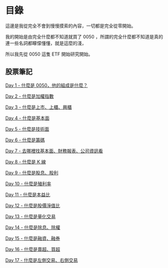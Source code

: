 # 目錄

這邊是我從完全不會到慢慢摸索的內容，一切都是完全從零開始。

我的開始是由完全什麼都不知道就買了 0050 ，所謂的完全什麼都不知道是真的連一些名詞都矇懞懂懂，就是這麼的淺，

所以我先從 0050 這隻 ETF 開始研究開始。

## 股票筆記

[Day 1 - 什麼是 0050，他的組成是什麼？](./contents/01-什麼是0050.md)

[Day 2 - 什麼是加權指數](./contents/02-什麼是加權指數.md)

[Day 3 - 什麼是上市、上櫃、興櫃](./contents/03-什麼是上市、上櫃、興櫃.md)

[Day 4 - 什麼是基本面](./contents/04-什麼是基本面.md)

[Day 5 - 什麼是技術面](./contents/05-什麼是技術面.md)

[Day 6 - 什麼是籌碼](./contents/06-什麼是籌碼.md)

[Day 7 - 去哪裡找基本面、財務報表、公司資訊看](./contents/07-去哪裡找基本面、財務報表、公司資訊看.md)

[Day 8 - 什麼是 K 線](./contents/08-什麼是K線.md)

[Day 9 - 什麼是股息、股利](./contents/09-什麼是股息、股利.md)

[Day 10 - 什麼是殖利率](./contents/10-什麼是殖利率.md)

[Day 11 - 什麼是本益比](./contents/11-什麼是本益比.md)

[Day 12 - 什麼是股價淨值比](./contents/12-什麼是股價淨值比.md)

[Day 13 - 什麼是量化交易](./contents/13-什麼是量化交易.md)

[Day 14 - 什麼是除息、除權](./contents/14-什麼是除息、除權.md)

[Day 15 - 什麼是融資、融券](./contents/15-什麼是融資、融券.md)

[Day 16 - 什麼是賣超、買超](./contents/16-什麼是賣超、買超.md)

[Day 17 - 什麼是左側交易、右側交易](./contents/17-什麼是左側交易、右側交易.md)
